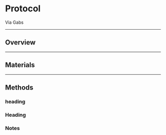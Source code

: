 # Protocol
Via Gabs

------------------------------------------------------------------
## Overview


------------------------------------------------------------------
## Materials



------------------------------------------------------------------
## Methods

### heading


### Heading


### Notes
